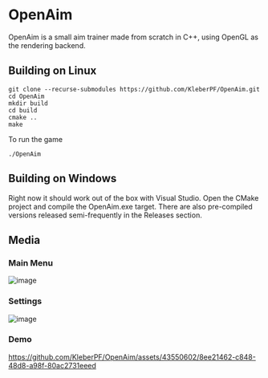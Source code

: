 # OpenAim

OpenAim is a small aim trainer made from scratch in C++, using OpenGL as the rendering backend.

## Building on Linux

```
git clone --recurse-submodules https://github.com/KleberPF/OpenAim.git
cd OpenAim
mkdir build
cd build
cmake ..
make
```

To run the game

```
./OpenAim
```

## Building on Windows

Right now it should work out of the box with Visual Studio. Open the CMake project and compile the OpenAim.exe target. There are also pre-compiled versions released semi-frequently in the Releases section.

## Media

### Main Menu
![image](https://github.com/KleberPF/OpenAim/assets/43550602/7e19f89f-596f-4de0-90f9-36026a27ece2)

### Settings
![image](https://github.com/KleberPF/OpenAim/assets/43550602/8660a748-d1b4-4350-84ac-b955207169e9)

### Demo
https://github.com/KleberPF/OpenAim/assets/43550602/8ee21462-c848-48d8-a98f-80ac2731eeed
